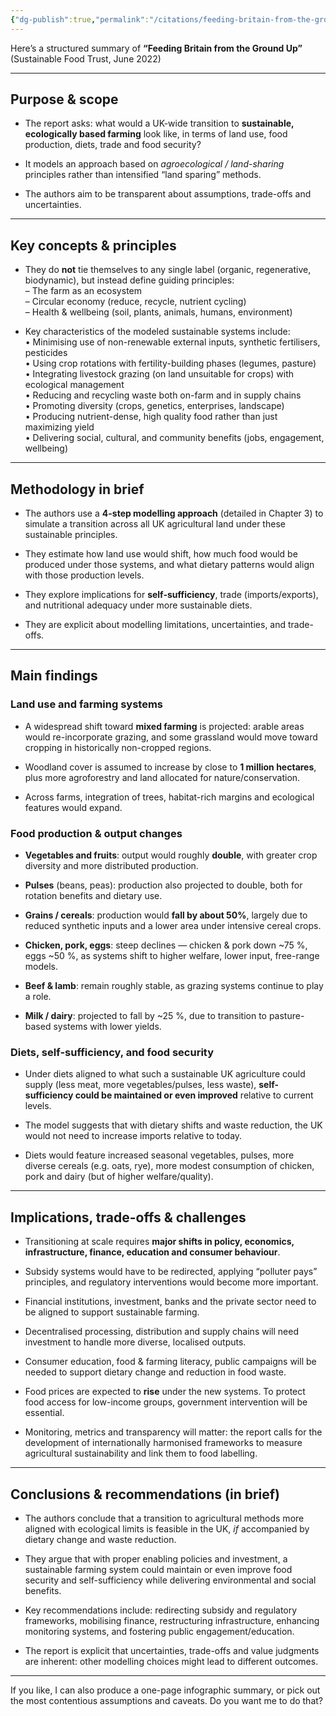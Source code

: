 ```yaml
---
{"dg-publish":true,"permalink":"/citations/feeding-britain-from-the-ground-up-sustainable-food-trust/","created":"2025-10-16T18:06:20.972+01:00","updated":"2025-10-16T18:10:14.844+01:00"}
---
```


Here’s a structured summary of **“Feeding Britain from the Ground Up”** (Sustainable Food Trust, June 2022)

---

## Purpose & scope

- The report asks: what would a UK-wide transition to **sustainable, ecologically based farming** look like, in terms of land use, food production, diets, trade and food security?
    
- It models an approach based on _agroecological / land-sharing_ principles rather than intensified “land sparing” methods.
    
- The authors aim to be transparent about assumptions, trade-offs and uncertainties.
    

---

## Key concepts & principles

- They do **not** tie themselves to any single label (organic, regenerative, biodynamic), but instead define guiding principles:  
    – The farm as an ecosystem  
    – Circular economy (reduce, recycle, nutrient cycling)  
    – Health & wellbeing (soil, plants, animals, humans, environment)
    
- Key characteristics of the modeled sustainable systems include:  
    • Minimising use of non-renewable external inputs, synthetic fertilisers, pesticides  
    • Using crop rotations with fertility-building phases (legumes, pasture)  
    • Integrating livestock grazing (on land unsuitable for crops) with ecological management  
    • Reducing and recycling waste both on-farm and in supply chains  
    • Promoting diversity (crops, genetics, enterprises, landscape)  
    • Producing nutrient-dense, high quality food rather than just maximizing yield  
    • Delivering social, cultural, and community benefits (jobs, engagement, wellbeing)
    

---

## Methodology in brief

- The authors use a **4-step modelling approach** (detailed in Chapter 3) to simulate a transition across all UK agricultural land under these sustainable principles.
    
- They estimate how land use would shift, how much food would be produced under those systems, and what dietary patterns would align with those production levels.
    
- They explore implications for **self-sufficiency**, trade (imports/exports), and nutritional adequacy under more sustainable diets.
    
- They are explicit about modelling limitations, uncertainties, and trade-offs.
    

---

## Main findings

### Land use and farming systems

- A widespread shift toward **mixed farming** is projected: arable areas would re-incorporate grazing, and some grassland would move toward cropping in historically non-cropped regions.
    
- Woodland cover is assumed to increase by close to **1 million hectares**, plus more agroforestry and land allocated for nature/conservation.
    
- Across farms, integration of trees, habitat-rich margins and ecological features would expand.
    

### Food production & output changes

- **Vegetables and fruits**: output would roughly **double**, with greater crop diversity and more distributed production.
    
- **Pulses** (beans, peas): production also projected to double, both for rotation benefits and dietary use.
    
- **Grains / cereals**: production would **fall by about 50%**, largely due to reduced synthetic inputs and a lower area under intensive cereal crops.
    
- **Chicken, pork, eggs**: steep declines — chicken & pork down ~75 %, eggs ~50 %, as systems shift to higher welfare, lower input, free-range models.
    
- **Beef & lamb**: remain roughly stable, as grazing systems continue to play a role.
    
- **Milk / dairy**: projected to fall by ~25 %, due to transition to pasture-based systems with lower yields.
    

### Diets, self-sufficiency, and food security

- Under diets aligned to what such a sustainable UK agriculture could supply (less meat, more vegetables/pulses, less waste), **self-sufficiency could be maintained or even improved** relative to current levels.
    
- The model suggests that with dietary shifts and waste reduction, the UK would not need to increase imports relative to today.
    
- Diets would feature increased seasonal vegetables, pulses, more diverse cereals (e.g. oats, rye), more modest consumption of chicken, pork and dairy (but of higher welfare/quality).
    

---

## Implications, trade-offs & challenges

- Transitioning at scale requires **major shifts in policy, economics, infrastructure, finance, education and consumer behaviour**.
    
- Subsidy systems would have to be redirected, applying “polluter pays” principles, and regulatory interventions would become more important.
    
- Financial institutions, investment, banks and the private sector need to be aligned to support sustainable farming.
    
- Decentralised processing, distribution and supply chains will need investment to handle more diverse, localised outputs.
    
- Consumer education, food & farming literacy, public campaigns will be needed to support dietary change and reduction in food waste.
    
- Food prices are expected to **rise** under the new systems. To protect food access for low-income groups, government intervention will be essential.
    
- Monitoring, metrics and transparency will matter: the report calls for the development of internationally harmonised frameworks to measure agricultural sustainability and link them to food labelling.
    

---

## Conclusions & recommendations (in brief)

- The authors conclude that a transition to agricultural methods more aligned with ecological limits is feasible in the UK, _if_ accompanied by dietary change and waste reduction.
    
- They argue that with proper enabling policies and investment, a sustainable farming system could maintain or even improve food security and self-sufficiency while delivering environmental and social benefits.
    
- Key recommendations include: redirecting subsidy and regulatory frameworks, mobilising finance, restructuring infrastructure, enhancing monitoring systems, and fostering public engagement/education.
    
- The report is explicit that uncertainties, trade-offs and value judgments are inherent: other modelling choices might lead to different outcomes.
    

---

If you like, I can also produce a one-page infographic summary, or pick out the most contentious assumptions and caveats. Do you want me to do that?